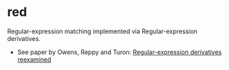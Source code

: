 # red

Regular-expression matching implemented via Regular-expression derivatives.

- See paper by Owens, Reppy and Turon: [Regular-expression derivatives reexamined](https://www.khoury.northeastern.edu/home/turon/re-deriv.pdf)
